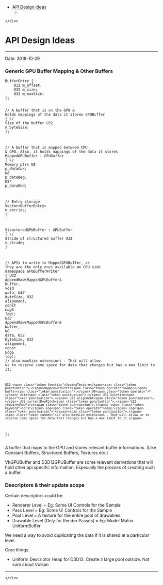 <!DOCTYPE html>
<html>

<head>
  <meta charset="utf-8">
  <meta name="viewport" content="width=device-width, initial-scale=1.0">
  <title>API Design Ideas</title>
  <link rel="stylesheet" href="https://stackedit.io/style.css" />
</head>

<body class="stackedit">
  <div class="stackedit__left">
    <div class="stackedit__toc">
      
<ul>
<li><a href="#api-design-ideas">API Design Ideas</a>
<ul>
<li></li>
</ul>
</li>
</ul>

    </div>
  </div>
  <div class="stackedit__right">
    <div class="stackedit__html">
      <h1 id="api-design-ideas">API Design Ideas</h1>
<hr>
<p>Date: 2018-10-29</p>
<h3 id="generic-gpu-buffer-mapping--other-buffers">Generic GPU Buffer Mapping &amp; Other Buffers</h3>
<pre class=" language-cpp"><code class="prism  language-cpp">BufferEntry <span class="token punctuation">{</span>
	U32 m_offset<span class="token punctuation">;</span>
	U32 m_size<span class="token punctuation">;</span>
	U32 m_maxSize<span class="token punctuation">;</span>
<span class="token punctuation">}</span><span class="token punctuation">;</span>

<span class="token comment">// A buffer that is on the GPU &amp; holds mappings of the data it stores</span>
GPUBuffer <span class="token punctuation">{</span>
<span class="token comment">// Size of the buffer</span>
U32 m_byteSize<span class="token punctuation">;</span>
<span class="token punctuation">}</span><span class="token punctuation">;</span>

<span class="token comment">// A buffer that is mapped between CPU &amp; GPU. Also, it holds mappings of the data it stores</span>
MappedGPUBuffer <span class="token operator">:</span> GPUBuffer <span class="token punctuation">{</span>
<span class="token comment">// Memory ptrs</span>
U8<span class="token operator">*</span> p_dataCur<span class="token punctuation">;</span>
U8<span class="token operator">*</span> p_dataBeg<span class="token punctuation">;</span>
U8<span class="token operator">*</span> p_dataEnd<span class="token punctuation">;</span>

<span class="token comment">// Entry storage</span>
Vector<span class="token operator">&lt;</span>BufferEntry<span class="token operator">&gt;</span> m_entries<span class="token punctuation">;</span>
<span class="token punctuation">}</span>

StructuredGPUBuffer <span class="token operator">:</span> GPUBuffer <span class="token punctuation">{</span>
<span class="token comment">// Stride of structured buffer</span>
U32 m_stride<span class="token punctuation">;</span>
<span class="token punctuation">}</span>

<span class="token comment">// APIs to write to MappedGPUBuffer, as they are the only ones available on CPU side</span>
<span class="token keyword">namespace</span> GPUBufferWriter <span class="token punctuation">{</span>
	U32 <span class="token function">AppendRaw</span><span class="token punctuation">(</span>MappedGPUBuffer<span class="token operator">&amp;</span> buffer<span class="token punctuation">,</span> <span class="token keyword">void</span><span class="token operator">*</span> data<span class="token punctuation">,</span> U32 byteSize<span class="token punctuation">,</span> U32 alignment<span class="token punctuation">,</span> <span class="token keyword">const</span> Log<span class="token operator">&amp;</span> log<span class="token punctuation">)</span><span class="token punctuation">;</span>
	U32 <span class="token function">AppendRaw</span><span class="token punctuation">(</span>MappedGPUBuffer<span class="token operator">&amp;</span> buffer<span class="token punctuation">,</span> U8<span class="token operator">*</span> data<span class="token punctuation">,</span> U32 byteSize<span class="token punctuation">,</span> U32 alignment<span class="token punctuation">,</span> <span class="token keyword">const</span> Log<span class="token operator">&amp;</span> log<span class="token punctuation">)</span><span class="token punctuation">;</span>
	<span class="token comment">// also maxSize extensions - That will allow us to reserve some space for data that changes but has a max limit to it.</span>

	U32 <span class="token function">AppendTexture</span><span class="token punctuation">(</span>MappedGPUBuffer<span class="token operator">&amp;</span> buffer<span class="token punctuation">,</span> U8<span class="token operator">*</span> data<span class="token punctuation">,</span> U32 byteSize<span class="token punctuation">,</span> U32 alignment<span class="token punctuation">,</span> U32 currentRowPitch<span class="token punctuation">,</span> U32 requiredRowPitch<span class="token punctuation">,</span> <span class="token keyword">const</span> Log<span class="token operator">&amp;</span> log<span class="token punctuation">)</span><span class="token punctuation">;</span>
	<span class="token comment">// also maxSize extensions - That will allow us to reserve some space for data that changes but has a max limit to it.</span>
<span class="token punctuation">}</span><span class="token punctuation">;</span>
</code></pre>
<p>A buffer that maps to the GPU and stores relevant buffer informations. (Like Constant Buffers, Structured Buffers, Textures etc.)</p>
<p>VkGPUBuffer and D3D12GPUBuffer are some relevant derivations that will hold other api specific information. Especially the process of creating such a buffer.</p>
<h3 id="descriptors--their-update-scope">Descriptors &amp; their update scope</h3>
<p>Certain descriptors could be:</p>
<ul>
<li>Renderer Level = Eg: Some UI Controls for the Sample</li>
<li>Pass Level = Eg: Some UI Controls for the Sample</li>
<li>Pool Level = A texture for the entire pool of drawables</li>
<li>Drawable Level (Only for Render Passes) = Eg: Model Matrix UniformBuffer</li>
</ul>
<p>We need a way to avoid duplicating the data if it is shared at a particular level.</p>
<p>Core things:</p>
<ul>
<li>Uniform Descriptor Heap for D3D12. Create a large pool outside. Not sure about Vulkan</li>
</ul>
<hr>

    </div>
  </div>
</body>

</html>
